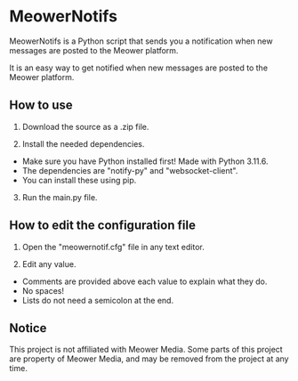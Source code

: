 # MeowerNotifs
MeowerNotifs is a Python script that sends you a notification when new messages are posted to the Meower platform.

It is an easy way to get notified when new messages are posted to the Meower platform.

## How to use
1. Download the source as a .zip file.

2. Install the needed dependencies.
  - Make sure you have Python installed first! Made with Python 3.11.6.
  - The dependencies are "notify-py" and "websocket-client".
  - You can install these using pip.
  
3. Run the main.py file.

## How to edit the configuration file
1. Open the "meowernotif.cfg" file in any text editor.

2. Edit any value.
  - Comments are provided above each value to explain what they do.
  - No spaces!
  - Lists do not need a semicolon at the end.

## Notice
This project is not affiliated with Meower Media. Some parts of this project are property of Meower Media, and may be removed from the project at any time.
